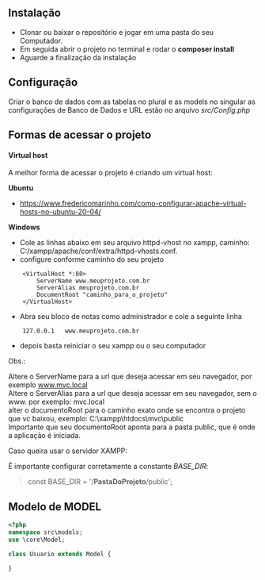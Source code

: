 ## Instalação

- Clonar ou baixar o repositório e jogar em uma pasta do seu Computador.  
- Em seguida abrir o projeto no terminal e rodar o **composer install**  
- Aguarde a finalização da instalação  

## Configuração
Criar o banco de dados com as tabelas no plural e as models no singular as configurações de Banco de Dados e URL estão no arquivo *src/Config.php*  


## Formas de acessar o projeto   

#### Virtual host   

A melhor forma de acessar o projeto é criando um virtual host:  

**Ubuntu**

- https://www.fredericomarinho.com/como-configurar-apache-virtual-hosts-no-ubuntu-20-04/  


**Windows**

- Cole as linhas abaixo em seu arquivo httpd-vhost no xampp, caminho: C:/xampp/apache/conf/extra/httpd-vhosts.conf.  
- configure conforme caminho do seu projeto

```
    <VirtualHost *:80>  
        ServerName www.meuprojeto.com.br    
        ServerAlias meuprojeto.com.br  
        DocumentRoot "caminho_para_o_projeto"  
    </VirtualHost>  
```

- Abra seu bloco de notas como administrador e cole a seguinte linha   

```
    127.0.0.1	www.meuprojeto.com.br
```

- depois basta reiniciar o seu xampp ou o seu computador

Obs.: 

Altere o ServerName para a url que deseja acessar em seu navegador, por exemplo www.mvc.local    
Altere o ServerAlias para a url que deseja acessar em seu navegador, sem o www. por exemplo: mvc.local    
alter o documentoRoot para o caminho exato onde se encontra o projeto que vc baixou, exemplo: C:\xampp\htdocs\mvc\public    
Importante que seu documentoRoot aponta para a pasta public, que é onde a aplicação é iniciada.  

Caso queira usar o servidor XAMPP:  

É importante configurar corretamente a constante *BASE_DIR*:
> const BASE_DIR = '/**PastaDoProjeto**/public';


## Modelo de MODEL
```php
<?php
namespace src\models;
use \core\Model;

class Usuario extends Model {

}
```